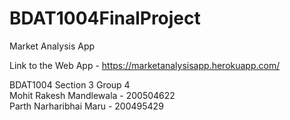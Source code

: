 # BDAT1004FinalProject

Market Analysis App

Link to the Web App - https://marketanalysisapp.herokuapp.com/

BDAT1004 Section 3 Group 4 <br>
Mohit Rakesh Mandlewala - 200504622<br>
Parth Narharibhai Maru - 200495429
